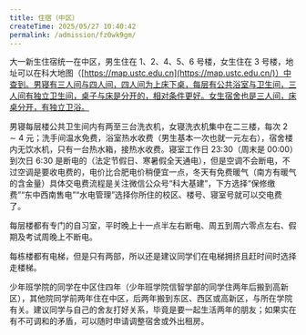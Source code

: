 ```yaml
---
title: 住宿（中区）
createTime: 2025/05/27 10:40:42
permalink: /admission/fz0wk9gm/
---
```


大一新生住宿统一在中区，男生住在 1、2、4、5、6 号楼，女生住在 3 号楼，地址可以在科大地图（[https://map.ustc.edu.cn](https://map.ustc.edu.cn/)）中查到。男寝有三人间与四人间，四人间为上床下桌，每层有公共浴室与卫生间，三人间有独立卫生间，桌子与床是分开的，相对条件更好。女生宿舍也是三人间，床桌分开，有独立卫浴。

男寝每层楼公共卫生间内有两至三台洗衣机，女寝洗衣机集中在二三楼，每次 2 ∼ 4 元；洗手间温水免费，浴室热水收费（男生基本一次也就一元左右），宿舍楼内无饮水机，只有一台热水箱，接热水收费。寝室工作日 23:30（周末是 00:00）到次日 6:30 是断电的（法定节假日、寒暑假全天通电），但是空调不会断电，不过空调是要收电费的，电价比合肥电价稍便宜一点，冬天有免费暖气（南方有暖气的含金量）具体交电费流程是关注微信公众号“科大基建”，下方选择“保修缴费”“东中西南售电”“水电管理”选择你所住的校区、楼号、寝室号就可以交电费了。

每层楼都有专门的自习室，平时晚上十一点半左右断电、周五到周六零点左右、假期及考试周晚上不断电。

每栋楼都有电梯，但是只有两部，所以还是建议同学们在电梯拥挤且赶时间时选择走楼梯。

少年班学院的同学在中区住四年（少年班学院信智学部的同学住两年后搬到高新区），其他院同学前两年住在中区，后两年搬到东区、西区或高新区，与所在学院有关。建议同学与自己的舍友打好关系，毕竟是要一起生活两年的朋友；如果实在有不可调和的矛盾，可以随时申请调整宿舍或外出租房。
